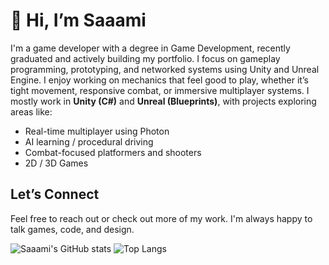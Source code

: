 # 👋 Hi, I’m Saaami

I'm a game developer with a degree in Game Development, recently graduated and actively building my portfolio. I focus on gameplay programming, prototyping, and networked systems using Unity and Unreal Engine. I enjoy working on mechanics that feel good to play, whether it’s tight movement, responsive combat, or immersive multiplayer systems.
I mostly work in **Unity (C#)** and **Unreal (Blueprints)**, with projects exploring areas like:
- Real-time multiplayer using Photon
- AI learning / procedural driving
- Combat-focused platformers and shooters
- 2D / 3D Games

## Let’s Connect
Feel free to reach out or check out more of my work. I'm always happy to talk games, code, and design.

![Saaami's GitHub stats](https://github-readme-stats.vercel.app/api?username=Sami-Red&show_icons=true&theme=radical)
![Top Langs](https://github-readme-stats.vercel.app/api/top-langs/?username=Sami-Red&layout=compact&theme=radical)
